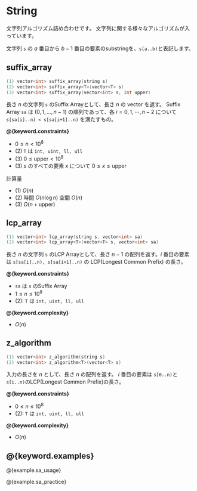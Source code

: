 # String

文字列アルゴリズム詰め合わせです。
文字列に関する様々なアルゴリズムが入っています。

文字列 `s` の $a$ 番目から $b - 1$ 番目の要素のsubstringを、`s[a..b)`と表記します。

## suffix_array

```cpp
(1) vector<int> suffix_array(string s)
(2) vector<int> suffix_array<T>(vector<T> s)
(3) vector<int> suffix_array(vector<int> s, int upper)
```

長さ $n$ の文字列 `s` のSuffix Arrayとして、長さ $n$ の vector を返す。
Suffix Array `sa` は $(0, 1, \dots, n - 1)$ の順列であって、各 $i = 0,1, \cdots ,n-2$ について `s[sa[i]..n) < s[sa[i+1]..n)` を満たすもの。

**@{keyword.constraints}**

- $0 \leq n < 10^8$
- (2) `T` は `int, uint, ll, ull`
- (3) $0 \leq \mathrm{upper} < 10^8$
- (3) $s$ のすべての要素 $x$ について $0 \leq x \leq \mathrm{upper}$

計算量

- (1) $O(n)$
- (2) 時間 $O(n \log n)$ 空間 $O(n)$
- (3) $O(n + \mathrm{upper})$

## lcp_array

```cpp
(1) vector<int> lcp_array(string s, vector<int> sa)
(2) vector<int> lcp_array<T>(vector<T> s, vector<int> sa)
```

長さ $n$ の文字列 `s` のLCP Arrayとして、長さ $n-1$ の配列を返す。$i$ 番目の要素は `s[sa[i]..n), s[sa[i+1]..n)` の LCP(Longest Common Prefix) の長さ。

**@{keyword.constraints}**

- `sa` は `s` のSuffix Array
- $1 \leq n \leq 10^8$
- (2): `T` は `int, uint, ll, ull`

**@{keyword.complexity}**

- $O(n)$

## z_algorithm

```cpp
(1) vector<int> z_algorithm(string s)
(2) vector<int> z_algorithm<T>(vector<T> s)
```

入力の長さを $n$ として、長さ $n$ の配列を返す。
$i$ 番目の要素は `s[0..n)`と`s[i..n)`のLCP(Longest Common Prefix)の長さ。

**@{keyword.constraints}**

- $0 \leq n \leq 10^8$
- (2): `T` は `int, uint, ll, ull`

**@{keyword.complexity}**

- $O(n)$

## @{keyword.examples}

@{example.sa_usage}

@{example.sa_practice}

